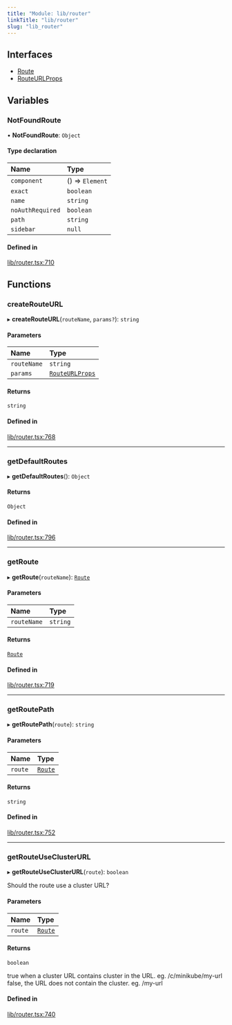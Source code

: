 ```yaml
---
title: "Module: lib/router"
linkTitle: "lib/router"
slug: "lib_router"
---
```


## Interfaces

- [Route](../interfaces/lib_router.Route.md)
- [RouteURLProps](../interfaces/lib_router.RouteURLProps.md)

## Variables

### NotFoundRoute

• **NotFoundRoute**: `Object`

#### Type declaration

| Name | Type |
| :------ | :------ |
| `component` | () => `Element` |
| `exact` | `boolean` |
| `name` | `string` |
| `noAuthRequired` | `boolean` |
| `path` | `string` |
| `sidebar` | ``null`` |

#### Defined in

[lib/router.tsx:710](https://github.com/headlamp-k8s/headlamp/blob/840d05a1/frontend/src/lib/router.tsx#L710)

## Functions

### createRouteURL

▸ **createRouteURL**(`routeName`, `params?`): `string`

#### Parameters

| Name | Type |
| :------ | :------ |
| `routeName` | `string` |
| `params` | [`RouteURLProps`](../interfaces/lib_router.RouteURLProps.md) |

#### Returns

`string`

#### Defined in

[lib/router.tsx:768](https://github.com/headlamp-k8s/headlamp/blob/840d05a1/frontend/src/lib/router.tsx#L768)

___

### getDefaultRoutes

▸ **getDefaultRoutes**(): `Object`

#### Returns

`Object`

#### Defined in

[lib/router.tsx:796](https://github.com/headlamp-k8s/headlamp/blob/840d05a1/frontend/src/lib/router.tsx#L796)

___

### getRoute

▸ **getRoute**(`routeName`): [`Route`](../interfaces/lib_router.Route.md)

#### Parameters

| Name | Type |
| :------ | :------ |
| `routeName` | `string` |

#### Returns

[`Route`](../interfaces/lib_router.Route.md)

#### Defined in

[lib/router.tsx:719](https://github.com/headlamp-k8s/headlamp/blob/840d05a1/frontend/src/lib/router.tsx#L719)

___

### getRoutePath

▸ **getRoutePath**(`route`): `string`

#### Parameters

| Name | Type |
| :------ | :------ |
| `route` | [`Route`](../interfaces/lib_router.Route.md) |

#### Returns

`string`

#### Defined in

[lib/router.tsx:752](https://github.com/headlamp-k8s/headlamp/blob/840d05a1/frontend/src/lib/router.tsx#L752)

___

### getRouteUseClusterURL

▸ **getRouteUseClusterURL**(`route`): `boolean`

Should the route use a cluster URL?

#### Parameters

| Name | Type |
| :------ | :------ |
| `route` | [`Route`](../interfaces/lib_router.Route.md) |

#### Returns

`boolean`

true when a cluster URL contains cluster in the URL. eg. /c/minikube/my-url
  false, the URL does not contain the cluster. eg. /my-url

#### Defined in

[lib/router.tsx:740](https://github.com/headlamp-k8s/headlamp/blob/840d05a1/frontend/src/lib/router.tsx#L740)
